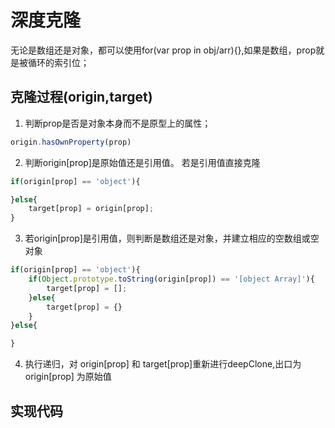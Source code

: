 # 深度克隆
无论是数组还是对象，都可以使用for(var prop in obj/arr){},如果是数组，prop就是被循环的索引位；
## 克隆过程(origin,target)
1. 判断prop是否是对象本身而不是原型上的属性；
```javascript
origin.hasOwnProperty(prop)
```
2. 判断origin[prop]是原始值还是引用值。  若是引用值直接克隆
```javascript
if(origin[prop] == 'object'){

}else{
    target[prop] = origin[prop];
}
```
3. 若origin[prop]是引用值，则判断是数组还是对象，并建立相应的空数组或空对象
```javascript
if(origin[prop] == 'object'){
    if(Object.prototype.toString(origin[prop]) == '[object Array]'){
        target[prop] = [];
    }else{
        target[prop] = {}
    }
}else{

}
```
4. 执行递归，对 origin[prop] 和 target[prop]重新进行deepClone,出口为origin[prop] 为原始值
## 实现代码
